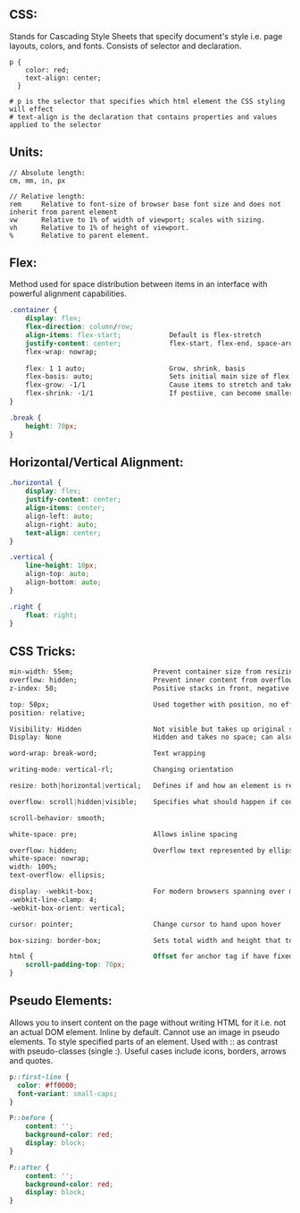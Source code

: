 ## CSS:
Stands for Cascading Style Sheets that specify document's style i.e. page layouts, colors, and fonts. Consists of selector and declaration.
```
p {
    color: red;
    text-align: center;
  }
  
# p is the selector that specifies which html element the CSS styling will effect
# text-align is the declaration that contains properties and values applied to the selector
```

## Units:
```
// Absolute length:
cm, mm, in, px

// Relative length:
rem     Relative to font-size of browser base font size and does not inherit from parent element
vw      Relative to 1% of width of viewport; scales with sizing.
vh      Relative to 1% of height of viewport.
%       Relative to parent element.
```

## Flex:
Method used for space distribution between items in an interface with powerful alignment capabilities.
```css
.container {
    display: flex;
    flex-direction: column/row;
    align-items: flex-start;            Default is flex-stretch
    justify-content: center;            flex-start, flex-end, space-around, space-between, space-evenly
    flex-wrap: nowrap;
    
    flex: 1 1 auto;                     Grow, shrink, basis
    flex-basis: auto;                   Sets initial main size of flex item, else content size
    flex-grow: -1/1                     Cause items to stretch and take up any available space 
    flex-shrink: -1/1                   If postiive, can become smaller than flex-basis if insufficient space  
}

.break {
    height: 70px;  
}

```

## Horizontal/Vertical Alignment:
```css
.horizontal {
    display: flex;
    justify-content: center;
    align-items: center;
    align-left: auto;
    align-right: auto;
    text-align: center;
}

.vertical {
    line-height: 10px;
    align-top: auto;
    align-bottom: auto;
}

.right {
    float: right;
}
```


## CSS Tricks:
```css
min-width: 55em;                    Prevent container size from resizing when user resizes window
overflow: hidden;                   Prevent inner content from overflowing the wrapping container outline
z-index: 50;                        Positive stacks in front, negative stacks behind (changes transparency)

top: 50px;                          Used together with position, no effect on surrounding elements
position: relative;

Visibility: Hidden                  Not visible but takes up original space
Display: None                       Hidden and takes no space; can also set inline, block, inline-block

word-wrap: break-word;              Text wrapping

writing-mode: vertical-rl;          Changing orientation 

resize: both|horizontal|vertical;   Defines if and how an element is resizable

overflow: scroll|hidden|visible;    Specifies what should happen if content overflows an element box

scroll-behavior: smooth;

white-space: pre;                   Allows inline spacing

overflow: hidden;                   Overflow text represented by ellipsis
white-space: nowrap;
width: 100%;
text-overflow: ellipsis;

display: -webkit-box;               For modern browsers spanning over multiple lines
-webkit-line-clamp: 4;
-webkit-box-orient: vertical;

cursor: pointer;                    Change cursor to hand upon hover

box-sizing: border-box;             Sets total width and height that to account for border/padding

html {                              Offset for anchor tag if have fixed navbar
    scroll-padding-top: 70px;
}
```

## Pseudo Elements:
Allows you to insert content on the page without writing HTML for it i.e. not an actual DOM element. Inline by default. Cannot use an image in pseudo elements. 
To style specified parts of an element. Used with :: as contrast with pseudo-classes (single :). Useful cases include icons, borders, arrows and quotes.
```css
p::first-line {             
  color: #ff0000;
  font-variant: small-caps;
}

P::before {
    content: '';
    background-color: red;
    display: block;
}

P::after {
    content: '';
    background-color: red;
    display: block;
}
```

